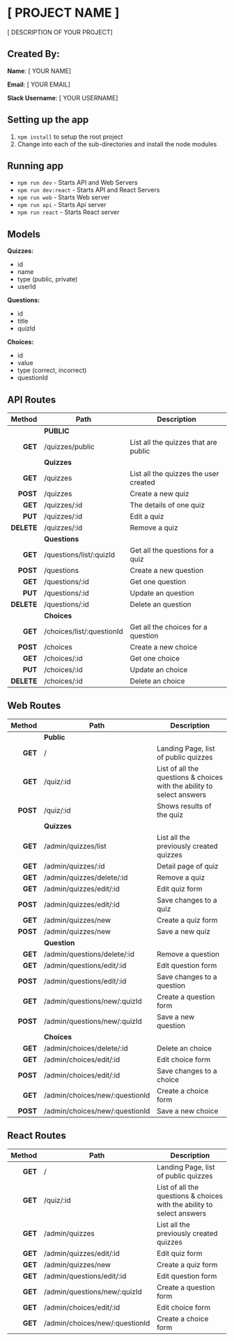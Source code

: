 # [ PROJECT NAME ]

[ DESCRIPTION OF YOUR PROJECT]

## Created By:

**Name**: [ YOUR NAME]

**Email**: [ YOUR EMAIL]

**Slack Username**: [ YOUR USERNAME]

## Setting up the app

1. `npm install` to setup the root project
1. Change into each of the sub-directories and install the node modules

## Running app

- `npm run dev` - Starts API and Web Servers
- `npm run dev:react` - Starts API and React Servers
- `npm run web` - Starts Web server
- `npm run api` - Starts Api server
- `npm run react` - Starts React server

## Models

**Quizzes:**

- id
- name
- type (public, private)
- userId

**Questions:**
- id
- title
- quizId

**Choices:**
- id
- value
- type (correct, incorrect)
- questionId

## API Routes

|     Method | Path                       | Description                           |
| ---------: | -------------------------- | ------------------------------------- |
|            | **PUBLIC**                 |                                       |
|    **GET** | /quizzes/public            | List all the quizzes that are public  |
|            | **Quizzes**                |                                       |
|    **GET** | /quizzes                   | List all the quizzes the user created |
|   **POST** | /quizzes                   | Create a new quiz                     |
|    **GET** | /quizzes/:id               | The details of one quiz               |
|    **PUT** | /quizzes/:id               | Edit a quiz                           |
| **DELETE** | /quizzes/:id               | Remove a quiz                         |
|            | **Questions**              |                                       |
|    **GET** | /questions/list/:quizId    | Get all the questions for a quiz      |
|   **POST** | /questions                 | Create a new question                 |
|    **GET** | /questions/:id             | Get one question                      |
|    **PUT** | /questions/:id             | Update an question                    |
| **DELETE** | /questions/:id             | Delete an question                    |
|            | **Choices**                |                                       |
|    **GET** | /choices/list/:questionId  | Get all the choices for a question    |
|   **POST** | /choices                   | Create a new choice                   |
|    **GET** | /choices/:id               | Get one choice                        |
|    **PUT** | /choices/:id               | Update an choice                      |
| **DELETE** | /choices/:id               | Delete an choice                      |

## Web Routes

|   Method | Path                           | Description                                                            |
| -------: | ------------------------------ | ---------------------------------------------------------------------- |
|          | **Public**                     |                                                                        |
|  **GET** | /                              | Landing Page, list of public quizzes                                   |
|  **GET** | /quiz/:id                      | List of all the questions & choices with the ability to select answers |
| **POST** | /quiz/:id                      | Shows results of the quiz                                              |
|          | **Quizzes**                    |                                                                        |
|  **GET** | /admin/quizzes/list            | List all the previously created quizzes                                |
|  **GET** | /admin/quizzes/:id             | Detail page of quiz                                                    |
|  **GET** | /admin/quizzes/delete/:id      | Remove a quiz                                                          |
|  **GET** | /admin/quizzes/edit/:id        | Edit quiz form                                                         |
| **POST** | /admin/quizzes/edit/:id        | Save changes to a quiz                                                 |
|  **GET** | /admin/quizzes/new             | Create a quiz form                                                     |
| **POST** | /admin/quizzes/new             | Save a new quiz                                                        |
|          | **Question**                   |                                                                        |
|  **GET** | /admin/questions/delete/:id    | Remove a question                                                      |
|  **GET** | /admin/questions/edit/:id      | Edit question form                                                     |
| **POST** | /admin/questions/edit/:id      | Save changes to a question                                             |
|  **GET** | /admin/questions/new/:quizId   | Create a question form                                                 |
| **POST** | /admin/questions/new/:quizId   | Save a new question                                                    |
|          | **Choices**                    |                                                                        |
|  **GET** | /admin/choices/delete/:id      | Delete an choice                                                       |
|  **GET** | /admin/choices/edit/:id        | Edit choice form                                                       |
| **POST** | /admin/choices/edit/:id        | Save changes to a choice                                               |
|  **GET** | /admin/choices/new/:questionId | Create a choice form                                                   |
| **POST** | /admin/choices/new/:questionId | Save a new choice                                                      |

## React Routes

|  Method | Path                           | Description                                                            |
| ------: | ------------------------------ | ---------------------------------------------------------------------- |
| **GET** | /                              | Landing Page, list of public quizzes                                   |
| **GET** | /quiz/:id                      | List of all the questions & choices with the ability to select answers |
| **GET** | /admin/quizzes                 | List all the previously created quizzes                                |
| **GET** | /admin/quizzes/edit/:id        | Edit quiz form                                                         |
| **GET** | /admin/quizzes/new             | Create a quiz form                                                     |
| **GET** | /admin/questions/edit/:id      | Edit question form                                                     |
| **GET** | /admin/questions/new/:quizId   | Create a question form                                                 |
| **GET** | /admin/choices/edit/:id        | Edit choice form                                                       |
| **GET** | /admin/choices/new/:questionId | Create a choice form                                                   |
